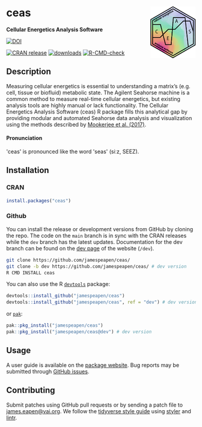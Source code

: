 # ceas <a href="https://jamespeapen.github.io/ceas/"><img src="man/figures/logo.png" align="right" height="138" style="float:right; height:138px;"/></a>

**Cellular Energetics Analysis Software**

[![DOI](https://img.shields.io/badge/DOI-10.1093%2Fbioinformatics%2Fbtae503-blue)](https://doi.org/10.1093/bioinformatics/btae503)

<!-- badges: start -->
[![CRAN release](https://www.r-pkg.org/badges/version-ago/ceas)](https://cran.r-project.org/package=ceas)
[![downloads](https://cranlogs.r-pkg.org/badges/grand-total/ceas)](https://cran.r-project.org/package=ceas)
[![R-CMD-check](https://github.com/jamespeapen/ceas/actions/workflows/R-CMD-check.yaml/badge.svg)](https://github.com/jamespeapen/ceas/actions/workflows/R-CMD-check.yaml)
<!-- badges: end -->

## Description

Measuring cellular energetics is essential to understanding a matrix’s (e.g.
cell, tissue or biofluid) metabolic state. The Agilent Seahorse machine is a
common method to measure real-time cellular energetics, but existing analysis
tools are highly manual or lack functionality. The Cellular Energetics Analysis
Software (ceas) R package fills this analytical gap by providing modular and
automated Seahorse data analysis and visualization using the methods described
by [Mookerjee et al. (2017)](https://doi.org/10.1074/jbc.m116.774471).

#### Pronunciation

'ceas' is pronounced like the word 'seas' (siːz, SEEZ).

## Installation

### CRAN

```r
install.packages("ceas")
```

### Github

You can install the release or development versions from GitHub by cloning the
repo. The code on the `main` branch is in sync with the CRAN releases while the
`dev` branch has the latest updates. Documentation for the dev branch can be
found on the [dev page](https://jamespeapen.github.io/ceas/dev/) of the website
(`/dev`).


```bash
git clone https://github.com/jamespeapen/ceas/
git clone -b dev https://github.com/jamespeapen/ceas/ # dev version
R CMD INSTALL ceas
```

You can also use the R [`devtools`](https://devtools.r-lib.org/) package:

```r
devtools::install_github("jamespeapen/ceas")
devtools::install_github("jamespeapen/ceas", ref = "dev") # dev version
```

or [`pak`](https://pak.r-lib.org/):

```r
pak::pkg_install("jamespeapen/ceas")
pak::pkg_install("jamespeapen/ceas@dev") # dev version
```

## Usage

A user guide is available on the [package website](https://jamespeapen.github.io/ceas/).
Bug reports may be submitted through [GitHub issues](https://github.com/jamespeapen/ceas/issues).

## Contributing

Submit patches using GitHub pull requests or by sending a patch file to
<james.eapen@vai.org>. We follow the [tidyverse style guide](https://style.tidyverse.org/)
using [styler](https://styler.r-lib.org/) and [lintr](https://github.com/r-lib/lintr).

